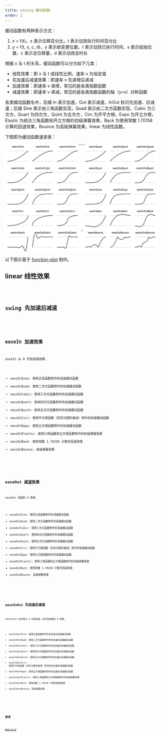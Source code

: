 ```yaml
---
title: easing 缓动函数
order: 1
---
```


缓动函数有两种表示方式：

1. x = f(t)，x 表示位移百分比，t 表示动效执行时间百分比
2. y = f(t, s, c, d)，y 表示欲变更位置，t 表示动效已执行时间，s 表示起始位置，c 表示总位移量，d 表示动效总时长

根据 x 与 t 的关系，缓动函数可以分为如下几类：

* 线性效果：即 x 与 t 成线性比例，速率 v 为恒定值
* 先加速后减速效果：即速率 v 先递增后递减
* 加速效果：即速率 v 递增，常见的是各类指数函数
* 减速效果：即速率 v 递减，常见的是各类指数函数的轴（y=x）对称函数

各类缓动函数名中，后缀 In 表示加速，Out 表示减速，InOut 标识先加速、后减速；后缀 Sine 表示由三角函数实现，Quad 表示由二次方函数实现，Cubic 为三次方，Quart 为四次方，Quint 为五次方，Circ 为开平方根，Expo 为开立方根，Elastic 为结合三角函数和开立方根的初级弹簧效果，Back 为使用常数 1.70158 计算的回退效果，Bounce 为高级弹簧效果。linear 为线性函数。

下图即为缓动函数速查表：

<img src="./assets/easing.png" />

以下图示基于 [function-plot](https://mauriciopoppe.github.io/function-plot) 制作。

## linear 线性效果

<code src="./linear/index.tsx" />

## swing 先加速后减速

<code src="./swing/index.tsx" />

## easeIn 加速效果

easeIn 从 0 开始加速效果。

* easeInSine: 使用正弦函数制作的加速缓动函数
* easeInQuad: 使用二次方函数制作的加速缓动函数
* easeInCubic: 使用三次方函数制作的加速缓动函数
* easeInQuart: 使用四次方函数制作的加速缓动函数
* easeInQuint: 使用五次方函数制作的加速缓动函数
* easeInCirc: 使用平方根函数（实际为圆形曲线）制作的加速缓动函数
* easeInEppo: 使用立方根函数制作的加速缓动函数
* easeInElastic: 使用三角函数和立方根函数制作的初级弹簧效果
* easeInBack: 使用常数 1.70158 计算的回退效果
* easeInBounce: 高级弹簧效果

<code src="./easein/index.tsx" />

## easeOut 减速效果

easeOut 减速到 0 效果。

* easeOutSine: 使用正弦函数制作的减速缓动函数
* easeOutQuad: 使用二次方函数制作的减速缓动函数
* easeOutCubic: 使用三次方函数制作的减速缓动函数
* easeOutQuart: 使用四次方函数制作的减速缓动函数
* easeOutQuint: 使用五次方函数制作的减速缓动函数
* easeOutCirc: 使用平方根函数（实际为圆形曲线）制作的减速缓动函数
* easeOutEppo: 使用立方根函数制作的减速缓动函数
* easeOutElastic: 使用三角函数和立方根函数制作的初级弹簧效果
* easeOutBack: 使用常数 1.70158 计算的回退效果
* easeOutBounce: 高级弹簧效果

<code src="./easeout/index.tsx" />

## easeInOut 先加速后减速

easeInOut 前半段从 0 开始加速，后半段减速到 0 效果。

* easeInOutSine: 使用正弦函数制作的先加速后减速缓动函数
* easeInOutQuad: 使用二次方函数制作的先加速后减速缓动函数
* easeInOutCubic: 使用三次方函数制作的先加速后减速缓动函数
* easeInOutQuart: 使用四次方函数制作的先加速后减速缓动函数
* easeInOutQuint: 使用五次方函数制作的先加速后减速缓动函数
* easeInOutCirc: 使用平方根函数（实际为圆形曲线）制作的先加速后减速缓动函数
* easeInOutEppo: 使用立方根函数制作的先加速后减速缓动函数
* easeInOutElastic: 使用三角函数和立方根函数制作的初级弹簧效果
* easeInOutBack: 使用常数 1.70158 计算的回退效果
* easeInOutBounce: 高级弹簧效果

<code src="./easeinout/index.tsx" />

## 参考

[缓动公式小析](http://blog.cgsdream.org/2015/09/19/tweenslow-motion-formula/)